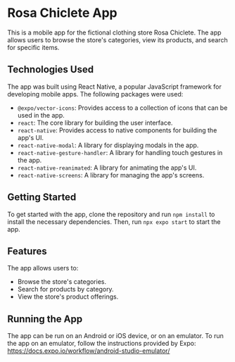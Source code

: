 # Rosa Chiclete App
This is a mobile app for the fictional clothing store Rosa Chiclete. The app allows users to browse the store's categories, view its products, and search for specific items.

## Technologies Used
The app was built using React Native, a popular JavaScript framework for developing mobile apps. The following packages were used:

- `@expo/vector-icons`: Provides access to a collection of icons that can be used in the app.
- `react`: The core library for building the user interface.
- `react-native`: Provides access to native components for building the app's UI.
- `react-native-modal`: A library for displaying modals in the app.
- `react-native-gesture-handler`: A library for handling touch gestures in the app.
- `react-native-reanimated`: A library for animating the app's UI.
- `react-native-screens`: A library for managing the app's screens.

## Getting Started
To get started with the app, clone the repository and run `npm install` to install the necessary dependencies. Then, run `npx expo start` to start the app.

## Features
The app allows users to:

- Browse the store's categories.
- Search for products by category.
- View the store's product offerings.

## Running the App
The app can be run on an Android or iOS device, or on an emulator. To run the app on an emulator, follow the instructions provided by Expo: https://docs.expo.io/workflow/android-studio-emulator/

